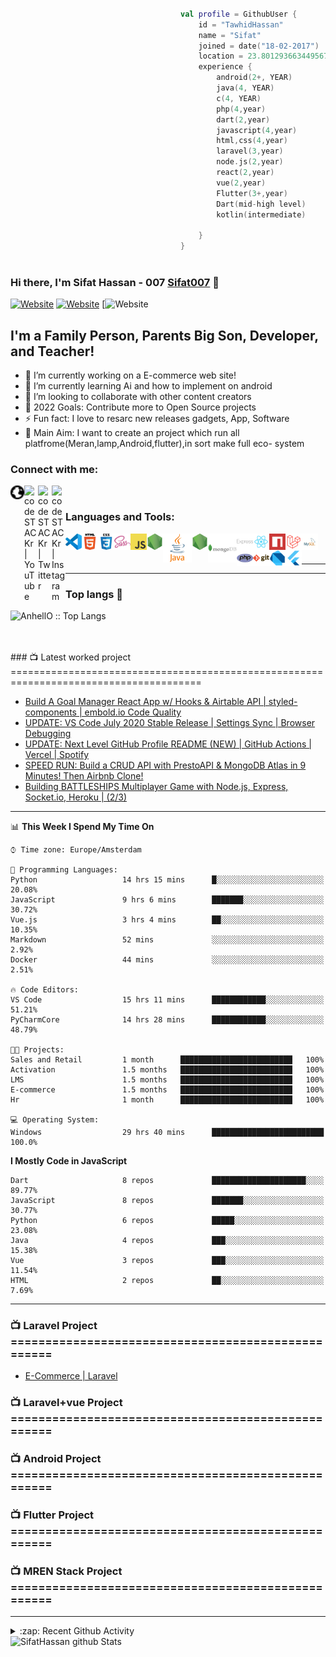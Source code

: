 <!--[![ProfileBanner](https://raw.githubusercontent.com/TawhidHassan/TawhidHassan/master/image/gameingWallpaperSifat.png)](https://github.com/TawhidHassan?tab=repositories)-->
```kotlin
  
                                      val profile = GithubUser {
                                          id = "TawhidHassan"
                                          name = "Sifat"
                                          joined = date("18-02-2017")
                                          location = 23.801293663449567,90.4145211833481
                                          experience {
                                              android(2+, YEAR)
                                              java(4, YEAR)
                                              c(4, YEAR)
                                              php(4,year)
                                              dart(2,year)
                                              javascript(4,year)
                                              html,css(4,year)
                                              laravel(3,year)
                                              node.js(2,year)
                                              react(2,year)
                                              vue(2,year)
                                              Flutter(3+,year)
                                              Dart(mid-high level)
                                              kotlin(intermediate)
                                              
                                          }
                                      }
   
```
### Hi there, I'm Sifat Hassan - 007 [Sifat007][website] 👋

[![Website](https://img.shields.io/badge/sifat.com-Stack%20dev-orange)](https://www.fiverr.com/sifat420?up_rollout=true)
[![Website](https://img.shields.io/badge/Sifat%20Hassan-Facebook-blue)](https://www.facebook.com/profile.php?id=100014259702567)
[![Website](https://komarev.com/ghpvc/?username=TawhidHassan&label=Profile+views&color=129e00&style=plastic)


## I'm a Family Person, Parents Big Son, Developer, and Teacher!

- 🔭 I’m currently working on a E-commerce  web site!
- 🌱 I’m currently learning Ai and how to implement on android 
- 👯 I’m looking to collaborate with other content creators   
- 🥅 2022 Goals: Contribute more to Open Source projects
- ⚡ Fun fact: I love to resarc new releases gadgets, App, Software
- 💪 Main Aim: I want to create an project which run all platfrome(Meran,lamp,Android,flutter),in sort make full eco-       system


### Connect with me:

[<img align="left" alt="codeSTACKr.com" width="22px" src="https://raw.githubusercontent.com/iconic/open-iconic/master/svg/globe.svg" />][website]
[<img align="left" alt="codeSTACKr | YouTube" width="22px" src="https://cdn.jsdelivr.net/npm/simple-icons@v3/icons/youtube.svg" />][youtube]
[<img align="left" alt="codeSTACKr | Twitter" width="22px" src="https://cdn.jsdelivr.net/npm/simple-icons@v3/icons/twitter.svg" />][twitter]
[<img align="left" alt="codeSTACKr | Instagram" width="22px" src="https://cdn.jsdelivr.net/npm/simple-icons@v3/icons/instagram.svg" />][instagram]

<br />

### Languages and Tools:

[<img align="left" alt="Visual Studio Code" width="26px" src="https://raw.githubusercontent.com/github/explore/80688e429a7d4ef2fca1e82350fe8e3517d3494d/topics/visual-studio-code/visual-studio-code.png" />][webdevplaylist]
[<img align="left" alt="HTML5" width="26px" src="https://raw.githubusercontent.com/github/explore/80688e429a7d4ef2fca1e82350fe8e3517d3494d/topics/html/html.png" />][webdevplaylist]
[<img align="left" alt="CSS3" width="26px" src="https://raw.githubusercontent.com/github/explore/80688e429a7d4ef2fca1e82350fe8e3517d3494d/topics/css/css.png" />][cssplaylist]
[<img align="left" alt="Sass" width="26px" src="https://raw.githubusercontent.com/github/explore/80688e429a7d4ef2fca1e82350fe8e3517d3494d/topics/sass/sass.png" />][cssplaylist]
[<img align="left" alt="JavaScript" width="26px" src="https://raw.githubusercontent.com/github/explore/80688e429a7d4ef2fca1e82350fe8e3517d3494d/topics/javascript/javascript.png" />][jsplaylist]
[<img align="left" alt="React" width="26px" src="https://raw.githubusercontent.com/github/explore/80688e429a7d4ef2fca1e82350fe8e3517d3494d/topics/nodejs/nodejs.png" />][reactplaylist]
[<img align="left" alt="Java" width="46px"  src="https://raw.githubusercontent.com/github/explore/e94815998e4e0713912fed477a1f346ec04c3da2/topics/java/java.png" />][webdevplaylist]
[<img align="left" alt="Node.js" width="26px" src="https://raw.githubusercontent.com/github/explore/80688e429a7d4ef2fca1e82350fe8e3517d3494d/topics/nodejs/nodejs.png" />][webdevplaylist]
[<img align="left" alt="MongoDb" width="46px" src="https://raw.githubusercontent.com/github/explore/80688e429a7d4ef2fca1e82350fe8e3517d3494d/topics/mongodb/mongodb.png" />][webdevplaylist]
[<img align="left" alt="express.js" width="26px" src="https://raw.githubusercontent.com/github/explore/80688e429a7d4ef2fca1e82350fe8e3517d3494d/topics/express/express.png" />][webdevplaylist]
[<img align="left" alt="react.js" width="26px" src="https://raw.githubusercontent.com/github/explore/80688e429a7d4ef2fca1e82350fe8e3517d3494d/topics/react/react.png" />][webdevplaylist]
[<img align="left" alt="Deno" width="26px" src="https://raw.githubusercontent.com/github/explore/361e2821e2dea67711cde99c9c40ed357061cf27/topics/npm/npm.png" />][webdevplaylist]
[<img align="left" alt="GraphQL" width="26px" src="https://raw.githubusercontent.com/github/explore/80688e429a7d4ef2fca1e82350fe8e3517d3494d/topics/laravel/laravel.png" />][webdevplaylist]
[<img align="left" alt="MySQL" width="26px" src="https://raw.githubusercontent.com/github/explore/80688e429a7d4ef2fca1e82350fe8e3517d3494d/topics/mysql/mysql.png" />][webdevplaylist]
[<img align="left" alt="SQL" width="26px" src="https://raw.githubusercontent.com/github/explore/80688e429a7d4ef2fca1e82350fe8e3517d3494d/topics/php/php.png" />][webdevplaylist]
[<img align="left" alt="Git" width="26px" src="https://raw.githubusercontent.com/github/explore/80688e429a7d4ef2fca1e82350fe8e3517d3494d/topics/git/git.png" />][webdevplaylist]
[<img align="left" alt="GitHub" width="26px" src="https://raw.githubusercontent.com/github/explore/80688e429a7d4ef2fca1e82350fe8e3517d3494d/topics/dart/dart.png" />][webdevplaylist]
[<img align="left" alt="Terminal" width="26px" src="https://raw.githubusercontent.com/github/explore/80688e429a7d4ef2fca1e82350fe8e3517d3494d/topics/flutter/flutter.png" />][webdevplaylist]

<br />
<br />

---
---
### Top langs :tongue:

<p><img src="https://github-readme-stats.vercel.app/api/top-langs/?username=TawhidHassan&langs_count=10&theme=tokyonight&layout=compact" alt="AnhellO :: Top Langs" /></p>
<br />
<br />
### 📺 Latest worked project =======================================================================================

<!-- YOUTUBE:START -->
- [Build A Goal Manager React App w/ Hooks & Airtable API | styled-components | embold.io Code Quality](https://www.youtube.com/watch?v=FEoEvSmtmPQ)
- [UPDATE: VS Code July 2020 Stable Release | Settings Sync | Browser Debugging](https://www.youtube.com/watch?v=4adVM33GAlA)
- [UPDATE: Next Level GitHub Profile README (NEW) | GitHub Actions | Vercel | Spotify](https://www.youtube.com/watch?v=n6d4KHSKqGk)
- [SPEED RUN: Build a CRUD API with PrestoAPI & MongoDB Atlas in 9 Minutes! Then Airbnb Clone!](https://www.youtube.com/watch?v=6C45qCt41VY)
- [Building BATTLESHIPS Multiplayer Game with Node.js, Express, Socket.io, Heroku | (2/3)](https://www.youtube.com/watch?v=TpAwggQJPUQ)
<!-- YOUTUBE:END -->
---

📊 **This Week I Spend My Time On** 

```text
⌚︎ Time zone: Europe/Amsterdam

💬 Programming Languages: 
Python                   14 hrs 15 mins      █░░░░░░░░░░░░░░░░░░░░░░░░   20.08% 
JavaScript               9 hrs 6 mins        ███████░░░░░░░░░░░░░░░░░░   30.72% 
Vue.js                   3 hrs 4 mins        ██░░░░░░░░░░░░░░░░░░░░░░░   10.35% 
Markdown                 52 mins             ░░░░░░░░░░░░░░░░░░░░░░░░░   2.92% 
Docker                   44 mins             ░░░░░░░░░░░░░░░░░░░░░░░░░   2.51%

🔥 Code Editors: 
VS Code                  15 hrs 11 mins      ████████████░░░░░░░░░░░░░   51.21% 
PyCharmCore              14 hrs 28 mins      ████████████░░░░░░░░░░░░░   48.79%

🐱‍💻 Projects: 
Sales and Retail         1 month      █████████████████████████   100% 
Activation               1.5 months   █████████████████████████   100% 
LMS                      1.5 months   █████████████████████████   100% 
E-commerce               1.5 months   █████████████████████████   100% 
Hr                       1 month      █████████████████████████   100%

💻 Operating System: 
Windows                  29 hrs 40 mins      █████████████████████████   100.0%

```

**I Mostly Code in JavaScript** 

```text
Dart                     8 repos             █████████████████████░░░░   89.77% 
JavaScript               8 repos             ███████░░░░░░░░░░░░░░░░░░   30.77% 
Python                   6 repos             █████░░░░░░░░░░░░░░░░░░░░   23.08% 
Java                     4 repos             ███░░░░░░░░░░░░░░░░░░░░░░   15.38% 
Vue                      3 repos             ███░░░░░░░░░░░░░░░░░░░░░░   11.54% 
HTML                     2 repos             ██░░░░░░░░░░░░░░░░░░░░░░░   7.69%

```
---
### 📺 Laravel Project ===================================================
- [E-Commerce | Laravel](https://github.com/TawhidHassan/E-commerceLaravelXxl)

### 📺 Laravel+vue Project ===================================================
### 📺 Android Project ===================================================
### 📺 Flutter Project ===================================================
### 📺 MREN Stack Project ===================================================
---

<details>
  <summary>:zap: Recent Github Activity</summary>
  
<!--START_SECTION:activity-->
1. 💪 update soon
2. ❗️ Closed issue 2
<!--END_SECTION:activity-->

</details>

<img align="left" alt="SifatHassan github Stats" src="https://github-readme-stats.codestackr.vercel.app/api?username=TawhidHassan&show_icons=true&hide_border=true" />






[website]: http://sifatprofile.epizy.com/
[twitter]: https://twitter.com/sifat83214944
[youtube]: https://www.youtube.com/channel/UCJ7E07r3ZgvYJqWuwSL7jOg?view_as=subscriber
[instagram]: https://www.instagram.com/sifat00007/
[linkedin]:https://github.com/TawhidHassan
[webdevplaylist]: https://github.com/TawhidHassan
[jsplaylist]: https://github.com/TawhidHassan
[cssplaylist]: https://github.com/TawhidHassan
[reactplaylist]: https://github.com/TawhidHassan
